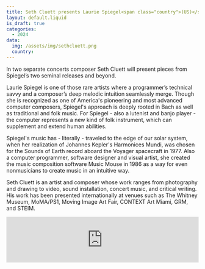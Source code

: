 ```yaml
---
title: Seth Cluett presents Laurie Spiegel<span class="country">(US)</span> - Part 1
layout: default.liquid
is_draft: true
categories:
  - 2024
data:
  img: /assets/img/sethcluett.png
  country: 
---
```

In two separate concerts composer Seth Cluett will present pieces from Spiegel’s two seminal releases and beyond.

Laurie Spiegel is one of those rare artists where a programmer’s technical savvy and a composer’s deep melodic intuition seamlessly merge. Though she is recognized as one of America's pioneering and most advanced computer composers, Spiegel's approach is deeply rooted in Bach as well as traditional and folk music. For Spiegel - also a lutenist and banjo player - the computer represents a new kind of folk instrument, which can supplement and extend human abilities.

Spiegel's music has - literally - traveled to the edge of our solar system, when her realization of Johannes Kepler's Harmonices Mundi, was chosen for the Sounds of Earth record aboard the Voyager spacecraft in 1977. Also a computer programmer, software designer and visual artist, she created the music composition software Music Mouse in 1986 as a way for even nonmusicians to create music in an intuitive way.

Seth Cluett is an artist and composer whose work ranges from photography and drawing to video, sound installation, concert music, and critical writing. His work has been presented internationally at venues such as The Whitney Museum, MoMA/PS1, Moving Image Art Fair, CONTEXT Art Miami, GRM, and STEIM.

<iframe style="border: 0; width: 100%; height: 120px;" src="https://bandcamp.com/EmbeddedPlayer/album=1696851893/size=large/bgcol=ffffff/linkcol=0687f5/tracklist=false/artwork=small/transparent=true/" seamless><a href="https://lauriespiegel.bandcamp.com/album/the-expanding-universe">The Expanding Universe by Laurie Spiegel</a></iframe>